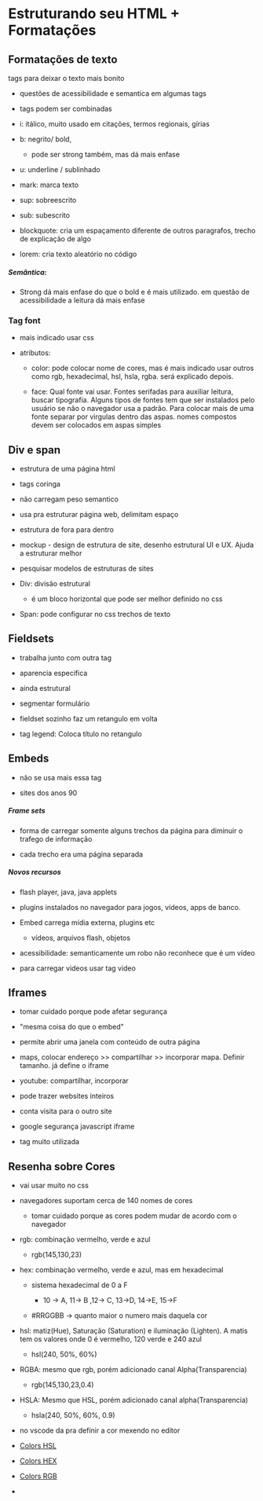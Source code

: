 # Estruturando seu HTML + Formatações

## Formatações de texto

tags para deixar o texto mais bonito

- questões de acessibilidade e semantica em algumas tags

- tags podem ser combinadas

- i: itálico, muito usado em citações, termos regionais, gírias

- b: negrito/ bold,
  
  - pode ser strong também, mas dá mais enfase

- u: underline / sublinhado

- mark: marca texto

- sup: sobreescrito

- sub: subescrito

- blockquote: cria um espaçamento diferente de outros paragrafos, trecho de explicação de algo

- lorem: cria texto aleatório no código

##### Semântica:

- Strong dá mais enfase do que o bold e é mais utilizado. em questão de acessibilidade a leitura dá mais enfase

### Tag font

- mais indicado usar css

- atributos: 
  
  - color: pode colocar nome de cores, mas é mais indicado usar outros como rgb, hexadecimal, hsl, hsla, rgba. será explicado depois.
  
  - face: Qual fonte vai usar. Fontes serifadas para auxiliar leitura, buscar tipografia. Alguns tipos de fontes tem que ser instalados pelo usuário se não o navegador usa a padrão. Para colocar mais de uma fonte separar por virgulas dentro das aspas. nomes compostos devem ser colocados em aspas simples

## Div e span

- estrutura de uma página html

- tags coringa

- não carregam peso semantico

- usa pra estruturar página web, delimitam espaço

- estrutura de fora para dentro

- mockup - design de estrutura de site, desenho estrutural UI e UX. Ajuda a estruturar melhor

- pesquisar modelos de estruturas de sites

- Div: divisão estrutural 
  
  - é um bloco horizontal que pode ser melhor definido no css

- Span: pode configurar no css trechos de texto

## Fieldsets

- trabalha junto com outra tag

- aparencia especifica

- ainda estrutural

- segmentar formulário

- fieldset sozinho faz um retangulo em volta

- tag legend: Coloca título no retangulo

## Embeds

- não se usa mais essa tag

- sites dos anos 90

##### Frame sets

- forma de carregar somente alguns trechos da página para diminuir o trafego de informação

- cada trecho era uma página separada

##### Novos recursos

- flash player, java, java applets

- plugins instalados no navegador para jogos, vídeos, apps de banco.

- Embed carrega mídia externa, plugins etc
  
  - vídeos, arquivos flash, objetos

- acessibilidade: semanticamente um robo não reconhece que é um vídeo

- para carregar videos usar tag video

## Iframes

- tomar cuidado porque pode afetar segurança

- "mesma coisa do que o embed"

- permite abrir uma janela com conteúdo de outra página

- maps, colocar endereço >> compartilhar >> incorporar mapa. Definir tamanho. já define o iframe

- youtube: compartilhar, incorporar

- pode trazer websites inteiros

- conta visita para o outro site

- google segurança javascript iframe

- tag muito utilizada

## Resenha sobre Cores

- vai usar muito no css

- navegadores suportam cerca de 140 nomes de cores
  
  - tomar cuidado porque as cores podem mudar de acordo com o navegador

- rgb: combinação vermelho, verde e azul
  
  - rgb(145,130,23)

- hex: combinação vermelho, verde e azul, mas em hexadecimal
  
  - sistema hexadecimal de 0 a F
    
    - 10 -> A, 11-> B ,12-> C, 13->D, 14->E, 15->F
  
  - #RRGGBB -> quanto maior o numero mais daquela cor

- hsl: matiz(Hue), Saturação (Saturation) e iluminação (Lighten). A matis tem os valores onde 0 é vermelho, 120 verde e 240 azul
  
  - hsl(240, 50%, 60%)

- RGBA: mesmo que rgb, porém adicionado canal Alpha(Transparencia)
  
  - rgb(145,130,23,0.4)

- HSLA: Mesmo que HSL, porém adicionado canal alpha(Transparencia)
  
  - hsla(240, 50%, 60%, 0.9)

-  no vscode da pra definir a cor mexendo no editor

- [Colors HSL](https://www.w3schools.com/colors/colors_hsl.asp)

- [Colors HEX](https://www.w3schools.com/colors/colors_hexadecimal.asp)

- [Colors RGB](https://www.w3schools.com/colors/colors_rgb.asp)

- 
























































